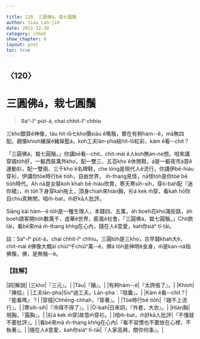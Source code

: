 ```yaml
---

title: 120. 三圓佛á，栽七圓鬚
author: Siau Lah-jih
date: 2021-12-30
category: chheh
show_chapter: 0
layout: post
toc: true
---
```

  
## 〈120〉
# 三圓佛á，栽七圓鬚
>**Saⁿ-îⁿ pu̍t-á, chai chhit-îⁿ chhiu**
 


 
三kho͘銀買ê神像，tàu hit-lō七kho͘價siàu ê嘴鬚，實在有夠hàm--ê，mā無四配。親像khioh豬屎ê豬屎籃á，koh工夫lān-pha結hit-lō紅彩，kám ē看--chit？

「三圓佛á，栽七圓鬚。」你講bē看--chit，chit-mái ê人koh無án-ne想。咱來講穿插to̍h好，一軀西裝萬外kho͘，配一雙三、五百kho͘ ê休閒鞋，á是一軀夜市á買ê運動衫，配一雙兩、三千kho͘ ê名牌鞋，che lóng是現代人ê流行，你講伊bē-hiáu穿衫，伊講你tòe時行bē tio̍h，自由世界， m̄-thang見怪，nā怪to̍h是你tòe bē tio̍h時代。Ah nā是女裝koh khah bē-hiáu欣賞，寒天寒sih-sih，穿ò͘-bah配『迷你裙』，m̄ to̍h下身穿kah拖土，頂身chiah來hiàn胸，衫á kek m̄穿，看kah hō͘你目chiu真無閒，咱m̄-bat，m̄好kā人批評。

Siāng kài hàm--ê to̍h是一種生理人，本錢四、五萬，a̍h boeh花kho͘滿街路，a̍h boeh請客開tio̍h數萬千，虛華ê世界，膨風ê社會，「三圓佛á，栽七圓鬚。」Chit款tāi，看bē來mā m̄-thang khǹg在心內，隨在人ê意愛，kah你siáⁿ tī-tāi。

註：Saⁿ-îⁿ pu̍t-á，chai chhit-îⁿ chhiu。三圓to̍h是三kho͘，古早錢khah大ê，chit-mái ê佛像大概ài chiūⁿ千chiūⁿ萬--ê，佛á to̍h是神明ê金身，m̄是kan-nā指佛像，佛，是無鬚--ê。

### 【註解】

|詞|解說|
|三kho͘|『三元』。|
|Tàu|『鑲』。|
|有夠hàm--ê|『太誇張了』。|
|Khioh|『揀拾』|
|工夫lān-pha|Siuⁿ過工夫。Lān-pha：『陰囊』。|
|Kám ē看--chit？|『能看嗎』？|
|穿插|Chhēng-chhah，『穿著』。|
|Tòe時行bē tio̍h|『跟不上流行』。|
|寒sih-sih|『冷得不得了』。|
|Ò͘-bah|日來詞，『外套，大衣』。|
|Hiàn胸|現胸，『露胸』。|
|衫á kek m̄穿|故意m̄穿衫。|
|咱m̄-bat，m̄好kā人批評|『不懂就不要批評』。|
|看bē來mā m̄-thang khǹg在心內|『看不習慣也不要放在心裡，不執著』。|
|隨在人ê意愛，kah你siáⁿ tī-tāi|『人家高興，關你何事』。|